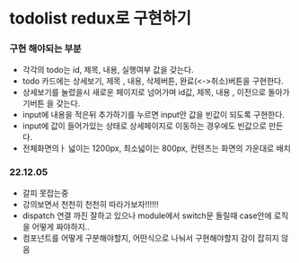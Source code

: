 # todolist redux로 구현하기

### 구현 해야되는 부분

- 각각의 todo는 id, 제목, 내용, 실행여부 값을 갖는다.
- todo 카드에는 상세보기, 제목 , 내용, 삭제버튼, 완료(<->취소)버튼을 구현한다.
- 상세보기를 눌렀을시 새로운 페이지로 넘어가며 id값, 제목, 내용 , 이전으로 돌아가기버튼 을 갖는다.
- input에 내용을 적은뒤 추가하기를 누르면 input안 값을 빈값이 되도록 구현한다.
- input에 값이 들어가있는 상태로 상세페이지로 이동하는 경우에도 빈값으로 만든다.
- 전체화면의ㅏ 넓이는 1200px, 최소넓이는 800px, 컨텐츠는 화면의 가운대로 배치

### 22.12.05

- 갈피 못잡는중
- 강의보면서 천천히 천천히 따라가보자!!!!!!
- dispatch 연결 까진 잘하고 있으나 module에서 switch문 돌릴때 case안에 로직을 어떻게 짜야하지..
- 컴포넌트를 어떻게 구분해야할지, 어떤식으로 나눠서 구현해야할지 감이 잡히지 않음
